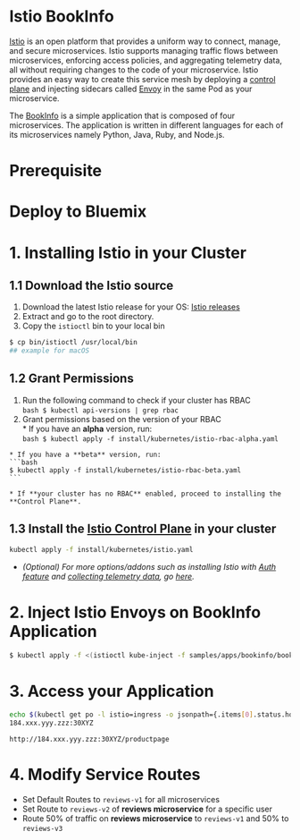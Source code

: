 # Istio BookInfo

[Istio](http://istio.io) is an open platform that provides a uniform way to connect, manage, and secure microservices. Istio supports managing traffic flows between microservices, enforcing access policies, and aggregating telemetry data, all without requiring changes to the code of your microservice. Istio provides an easy way to create this service mesh by deploying a [control plane](https://istio.io/docs/concepts/what-is-istio/overview.html#architecture) and injecting sidecars called [Envoy](https://istio.io/docs/concepts/what-is-istio/overview.html#envoy) in the same Pod as your microservice.

The [BookInfo](https://istio.io/docs/samples/bookinfo.html) is a simple application that is composed of four microservices. The application is written in different languages for each of its microservices namely Python, Java, Ruby, and Node.js.

# Prerequisite

# Deploy to Bluemix

# 1. Installing Istio in your Cluster
## 1.1 Download the Istio source
  1. Download the latest Istio release for your OS: [Istio releases](https://github.com/istio/istio/releases)  
  2. Extract and go to the root directory.
  3. Copy the `istioctl` bin to your local bin  
  ```bash
  $ cp bin/istioctl /usr/local/bin
  ## example for macOS
  ```

## 1.2 Grant Permissions  
  1. Run the following command to check if your cluster has RBAC  
    ```bash
    $ kubectl api-versions | grep rbac
    ```  
  2. Grant permissions based on the version of your RBAC  
    * If you have an **alpha** version, run:  
    ```bash
    $ kubectl apply -f install/kubernetes/istio-rbac-alpha.yaml
    ```

    * If you have a **beta** version, run:
    ```bash
    $ kubectl apply -f install/kubernetes/istio-rbac-beta.yaml
    ```

    * If **your cluster has no RBAC** enabled, proceed to installing the **Control Plane**.

## 1.3 Install the [Istio Control Plane](https://istio.io/docs/concepts/what-is-istio/overview.html#architecture) in your cluster  
```bash
kubectl apply -f install/kubernetes/istio.yaml
```
* _(Optional) For more options/addons such as installing Istio with [Auth feature](https://istio.io/docs/concepts/network-and-auth/auth.html) and [collecting telemetry data](https://istio.io/docs/tasks/metrics-logs.html), go [ here](https://istio.io/docs/tasks/installing-istio.html#prerequisites)._

# 2. Inject Istio Envoys on BookInfo Application
```bash
$ kubectl apply -f <(istioctl kube-inject -f samples/apps/bookinfo/bookinfo.yaml)
```
# 3. Access your Application
```bash
echo $(kubectl get po -l istio=ingress -o jsonpath={.items[0].status.hostIP}):$(kubectl get svc istio-ingress -o jsonpath={.spec.ports[0].nodePort})
184.xxx.yyy.zzz:30XYZ
```
`http://184.xxx.yyy.zzz:30XYZ/productpage`
# 4. Modify Service Routes
* Set Default Routes to `reviews-v1` for all microservices
* Set Route to `reviews-v2` of **reviews microservice** for a specific user
* Route 50% of traffic on **reviews microservice** to `reviews-v1` and 50% to `reviews-v3`
